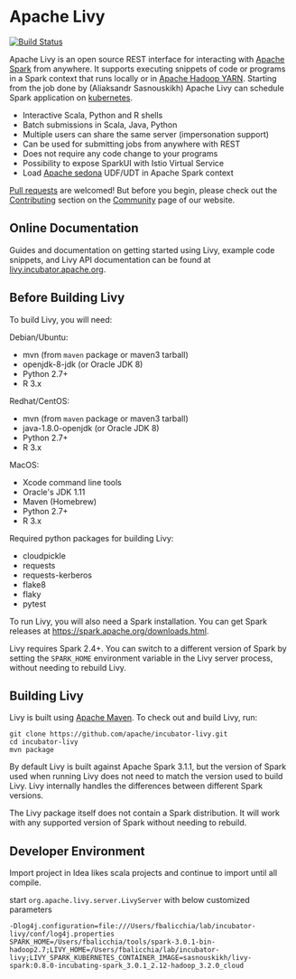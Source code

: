 # Apache Livy

[![Build Status](https://travis-ci.com/github/Cuebiq/incubator-livy)](https://travis-ci.com/github/Cuebiq/incubator-livy)

Apache Livy is an open source REST interface for interacting with
[Apache Spark](http://spark.apache.org) from anywhere. It supports executing snippets of code or
programs in a Spark context that runs locally or in
[Apache Hadoop YARN](http://hadoop.apache.org/docs/current/hadoop-yarn/hadoop-yarn-site/YARN.html).
Starting from the job done by (Aliaksandr Sasnouskikh) Apache Livy can schedule Spark application on
[kubernetes](https://kubernetes.io/).

* Interactive Scala, Python and R shells
* Batch submissions in Scala, Java, Python
* Multiple users can share the same server (impersonation support)
* Can be used for submitting jobs from anywhere with REST
* Does not require any code change to your programs
* Possibility to expose SparkUI with Istio Virtual Service
* Load [Apache sedona](https://sedona.apache.org/) UDF/UDT in Apache Spark context

[Pull requests](https://github.com/apache/incubator-livy/pulls) are welcomed! But before you begin,
please check out the [Contributing](http://livy.incubator.apache.org/community#Contributing)
section on the [Community](http://livy.incubator.apache.org/community) page of our website.

## Online Documentation

Guides and documentation on getting started using Livy, example code snippets, and Livy API
documentation can be found at [livy.incubator.apache.org](http://livy.incubator.apache.org).

## Before Building Livy

To build Livy, you will need:

Debian/Ubuntu:
  * mvn (from ``maven`` package or maven3 tarball)
  * openjdk-8-jdk (or Oracle JDK 8)
  * Python 2.7+
  * R 3.x

Redhat/CentOS:
  * mvn (from ``maven`` package or maven3 tarball)
  * java-1.8.0-openjdk (or Oracle JDK 8)
  * Python 2.7+
  * R 3.x

MacOS:
  * Xcode command line tools
  * Oracle's JDK 1.11
  * Maven (Homebrew)
  * Python 2.7+
  * R 3.x

Required python packages for building Livy:
  * cloudpickle
  * requests
  * requests-kerberos
  * flake8
  * flaky
  * pytest


To run Livy, you will also need a Spark installation. You can get Spark releases at
https://spark.apache.org/downloads.html.

Livy requires Spark 2.4+. You can switch to a different version of Spark by setting the
``SPARK_HOME`` environment variable in the Livy server process, without needing to rebuild Livy.


## Building Livy

Livy is built using [Apache Maven](http://maven.apache.org). To check out and build Livy, run:

```
git clone https://github.com/apache/incubator-livy.git
cd incubator-livy
mvn package
```

By default Livy is built against Apache Spark 3.1.1, but the version of Spark used when running
Livy does not need to match the version used to build Livy. Livy internally handles the differences
between different Spark versions.

The Livy package itself does not contain a Spark distribution. It will work with any supported
version of Spark without needing to rebuild.

## Developer Environment 

Import project in Idea likes scala projects and continue to import until all compile.

start `org.apache.livy.server.LivyServer` with below customized parameters 

```
-Dlog4j.configuration=file:///Users/fbalicchia/lab/incubator-livy/conf/log4j.properties
SPARK_HOME=/Users/fbalicchia/tools/spark-3.0.1-bin-hadoop2.7;LIVY_HOME=/Users/fbalicchia/lab/incubator-livy;LIVY_SPARK_KUBERNETES_CONTAINER_IMAGE=sasnouskikh/livy-spark:0.8.0-incubating-spark_3.0.1_2.12-hadoop_3.2.0_cloud
```

